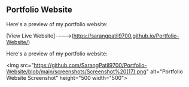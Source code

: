 ## Portfolio Website

Here's a preview of my portfolio website:

[View Live Website]---->(https://sarangpatil9700.github.io/Portfolio-Website/)

Here's a preview of my portfolio website:

<img src="https://github.com/SarangPatil9700/Portfolio-Website/blob/main/screenshots/Screenshot%20(17).png" alt="Portfolio Website Screenshot" height="500 width="500">
